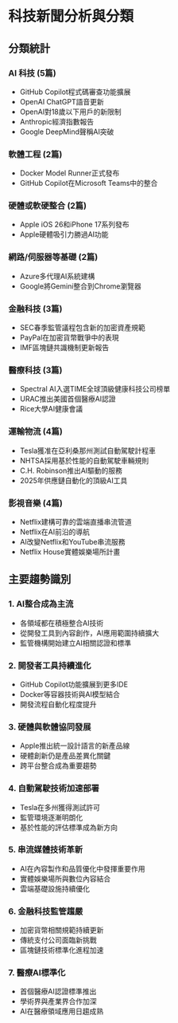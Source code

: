 # 科技新聞分析與分類

## 分類統計

### AI 科技 (5篇)
- GitHub Copilot程式碼審查功能擴展
- OpenAI ChatGPT語音更新
- OpenAI對18歲以下用戶的新限制
- Anthropic經濟指數報告
- Google DeepMind聲稱AI突破

### 軟體工程 (2篇)
- Docker Model Runner正式發布
- GitHub Copilot在Microsoft Teams中的整合

### 硬體或軟硬整合 (2篇)
- Apple iOS 26和iPhone 17系列發布
- Apple硬體吸引力勝過AI功能

### 網路/伺服器等基礎 (2篇)
- Azure多代理AI系統建構
- Google將Gemini整合到Chrome瀏覽器

### 金融科技 (3篇)
- SEC春季監管議程包含新的加密資產規範
- PayPal在加密貨幣戰爭中的表現
- IMF區塊鏈共識機制更新報告

### 醫療科技 (3篇)
- Spectral AI入選TIME全球頂級健康科技公司榜單
- URAC推出美國首個醫療AI認證
- Rice大學AI健康會議

### 運輸物流 (4篇)
- Tesla獲准在亞利桑那州測試自動駕駛計程車
- NHTSA採用基於性能的自動駕駛車輛規則
- C.H. Robinson推出AI驅動的服務
- 2025年供應鏈自動化的頂級AI工具

### 影視音樂 (4篇)
- Netflix建構可靠的雲端直播串流管道
- Netflix在AI前沿的導航
- AI改變Netflix和YouTube串流服務
- Netflix House實體娛樂場所計畫

## 主要趨勢識別

### 1. AI整合成為主流
- 各領域都在積極整合AI技術
- 從開發工具到內容創作，AI應用範圍持續擴大
- 監管機構開始建立AI相關認證和標準

### 2. 開發者工具持續進化
- GitHub Copilot功能擴展到更多IDE
- Docker等容器技術與AI模型結合
- 開發流程自動化程度提升

### 3. 硬體與軟體協同發展
- Apple推出統一設計語言的新產品線
- 硬體創新仍是產品差異化關鍵
- 跨平台整合成為重要趨勢

### 4. 自動駕駛技術加速部署
- Tesla在多州獲得測試許可
- 監管環境逐漸明朗化
- 基於性能的評估標準成為新方向

### 5. 串流媒體技術革新
- AI在內容製作和品質優化中發揮重要作用
- 實體娛樂場所與數位內容結合
- 雲端基礎設施持續優化

### 6. 金融科技監管趨嚴
- 加密貨幣相關規範持續更新
- 傳統支付公司面臨新挑戰
- 區塊鏈技術標準化進程加速

### 7. 醫療AI標準化
- 首個醫療AI認證標準推出
- 學術界與產業界合作加深
- AI在醫療領域應用日趨成熟

